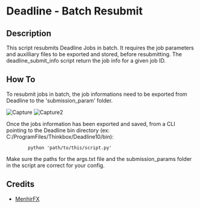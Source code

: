 # Deadline - Batch Resubmit
## Description
This script resubmits Deadline Jobs in batch. It requires the job parameters and auxilliary files to be exported and stored, before resubmitting.
The deadline_submit_info script return the job info for a given job ID.

## How To
To resubmit jobs in batch, the job informations need to be exported from Deadline to the 'submission_param' folder.

![Capture](https://user-images.githubusercontent.com/72398192/187688056-1d9eb221-f8bd-4d0d-a3ff-58f8409dcf70.PNG)
![Capture2](https://user-images.githubusercontent.com/72398192/187688165-1975c0a1-be45-47ab-b506-e80aa273bce9.PNG)

Once the jobs information has been exported and saved, from a CLI pointing to the Deadline bin directory (ex: C:/ProgramFiles/Thinkbox/Deadline10/bin):

            python 'path/to/this/script.py'

Make sure the paths for the args.txt file and the submission_params folder in the script are correct for your config.

## Credits
- [MenhirFX](www.menhirfx.com)
